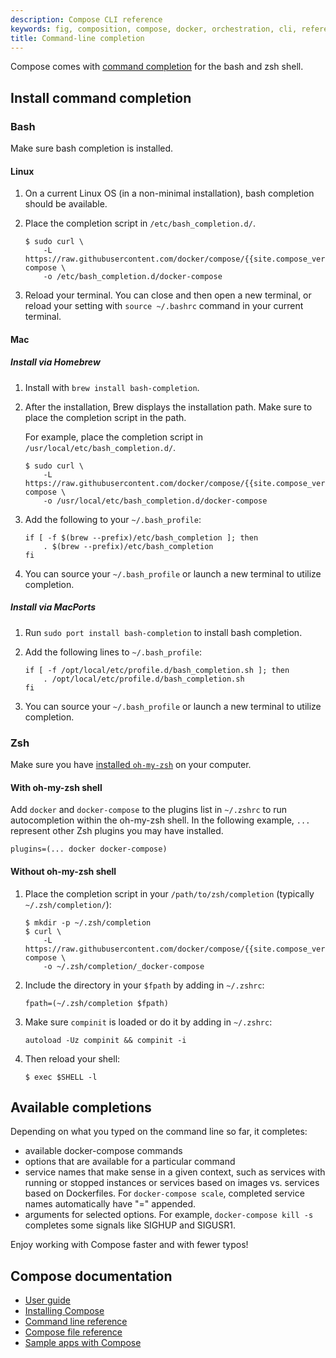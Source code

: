 ```yaml
---
description: Compose CLI reference
keywords: fig, composition, compose, docker, orchestration, cli, reference
title: Command-line completion
---
```


Compose comes with [command completion](https://en.wikipedia.org/wiki/Command-line_completion)
for the bash and zsh shell.

## Install command completion

### Bash

Make sure bash completion is installed.

#### Linux

1. On a current Linux OS (in a non-minimal installation), bash completion should be
available.

2. Place the completion script in `/etc/bash_completion.d/`.

   ```console
   $ sudo curl \
       -L https://raw.githubusercontent.com/docker/compose/{{site.compose_version}}/contrib/completion/bash/docker-compose \
       -o /etc/bash_completion.d/docker-compose
   ```
3. Reload your terminal. You can close and then open a new terminal, or reload your setting with `source ~/.bashrc` command in your current terminal.

#### Mac

##### Install via Homebrew

1. Install with `brew install bash-completion`.
2. After the installation, Brew displays the installation path. Make sure to place the completion script in the path.

   For example, place the completion script in `/usr/local/etc/bash_completion.d/`.

   ```console
   $ sudo curl \
       -L https://raw.githubusercontent.com/docker/compose/{{site.compose_version}}/contrib/completion/bash/docker-compose \
       -o /usr/local/etc/bash_completion.d/docker-compose
   ```

3. Add the following to your `~/.bash_profile`:

   ```shell
   if [ -f $(brew --prefix)/etc/bash_completion ]; then
       . $(brew --prefix)/etc/bash_completion
   fi
   ```

4. You can source your `~/.bash_profile` or launch a new terminal to utilize
completion.

##### Install via MacPorts

1. Run `sudo port install bash-completion` to install bash completion.

2. Add the following lines to `~/.bash_profile`:

   ```shell
   if [ -f /opt/local/etc/profile.d/bash_completion.sh ]; then
       . /opt/local/etc/profile.d/bash_completion.sh
   fi
   ```

3. You can source your `~/.bash_profile` or launch a new terminal to utilize
completion.

### Zsh

Make sure you have [installed `oh-my-zsh`](https://ohmyz.sh/) on your computer. 

#### With oh-my-zsh shell

Add `docker` and `docker-compose` to the plugins list in `~/.zshrc` to run
autocompletion within the oh-my-zsh shell. In the following example, `...`
represent other Zsh plugins you may have installed.

```shell
plugins=(... docker docker-compose)
 ```

#### Without oh-my-zsh shell

1. Place the completion script in your `/path/to/zsh/completion` (typically `~/.zsh/completion/`):

   ```console
   $ mkdir -p ~/.zsh/completion
   $ curl \
       -L https://raw.githubusercontent.com/docker/compose/{{site.compose_version}}/contrib/completion/zsh/_docker-compose \
       -o ~/.zsh/completion/_docker-compose
   ```

2. Include the directory in your `$fpath` by adding in `~/.zshrc`:

   ```shell
   fpath=(~/.zsh/completion $fpath)
   ```

3. Make sure `compinit` is loaded or do it by adding in `~/.zshrc`:

   ```shell
   autoload -Uz compinit && compinit -i
   ```

4. Then reload your shell:

   ```console
   $ exec $SHELL -l
   ```

## Available completions

Depending on what you typed on the command line so far, it completes:

 - available docker-compose commands
 - options that are available for a particular command
 - service names that make sense in a given context, such as services with running or stopped instances or services based on images vs. services based on Dockerfiles. For `docker-compose scale`, completed service names automatically have "=" appended.
 - arguments for selected options. For example, `docker-compose kill -s` completes some signals like SIGHUP and SIGUSR1.

Enjoy working with Compose faster and with fewer typos!

## Compose documentation

- [User guide](index.md)
- [Installing Compose](install.md)
- [Command line reference](reference/index.md)
- [Compose file reference](compose-file/index.md)
- [Sample apps with Compose](samples-for-compose.md)
